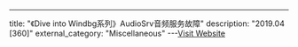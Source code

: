 ---
title: "《Dive into Windbg系列》AudioSrv音频服务故障"
description: "2019.04 [360]"
external_category: "Miscellaneous"
---[Visit Website](https://www.anquanke.com/post/id/176343/)

